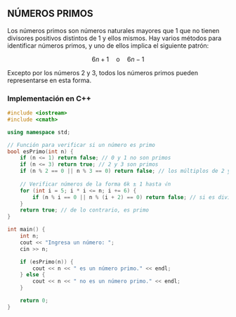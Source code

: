 ## NÚMEROS PRIMOS

Los números primos son números naturales mayores que 1 que no tienen divisores positivos distintos de 1 y ellos mismos. Hay varios métodos para identificar números primos, y uno de ellos implica el siguiente patrón:

$$ 
{6n+1} \quad \text{o} \quad {6n-1}  
$$

Excepto por los números 2 y 3, todos los números primos pueden representarse en esta forma.

### Implementación en C++

```cpp
#include <iostream>
#include <cmath>

using namespace std;

// Función para verificar si un número es primo
bool esPrimo(int n) {
    if (n <= 1) return false; // 0 y 1 no son primos
    if (n <= 3) return true; // 2 y 3 son primos
    if (n % 2 == 0 || n % 3 == 0) return false; // los múltiplos de 2 y 3 no son primos
    
    // Verificar números de la forma 6k ± 1 hasta √n
    for (int i = 5; i * i <= n; i += 6) {
        if (n % i == 0 || n % (i + 2) == 0) return false; // si es divisible por i o i + 2, no es primo
    }
    return true; // de lo contrario, es primo
}

int main() {
    int n;
    cout << "Ingresa un número: ";
    cin >> n;

    if (esPrimo(n)) {
        cout << n << " es un número primo." << endl;
    } else {
        cout << n << " no es un número primo." << endl;
    }

    return 0;
}
